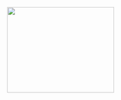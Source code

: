 <img align="left" width="250" height="200" src="https://png2.kisspng.com/sh/f6645bda7a2cac5ec33963cf66d955f4/L0KzQYm3VsEzN6psjZH0aYP2gLBuTf5wbJYyguU2anH5ccTqkvlxfF54feRBZYKwg7rrhb10a6NuiOZybnewdrF1lL1vd5VqRdx8LUXlQoG6WcY5a2kASao7LkizSYaBV8QzOWY3UKo8OEWzRIm5UcUveJ9s/kisspng-node-js-javascript-server-side-scripting-font-node-js-5b203968c89182.8095874215288385048215.png">
